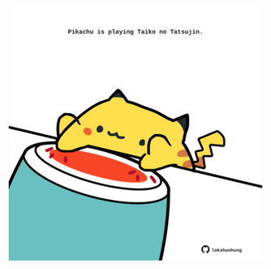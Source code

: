 <!-- built at 03/10/2024, 09:00:51 UTC -->
<p align="center">
  <img width="500" height="500" src="./ReadmeImage.svg">
</p>
